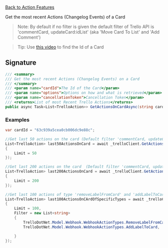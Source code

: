 [Back to Action Features](TrelloClient#action-features)

Get the most recent Actions (Changelog Events) of a Card

> Note: By default if no filter is given the default filter of Trello API is 'commentCard, updateCard:idList' (aka 'Move Card To List' and 'Add Comment')

> Tip: Use [this video](https://youtu.be/aWYEg1wPVYY) to find the Id of a Card

## Signature
```cs
/// <summary>
/// Get the most recent Actions (Changelog Events) on a Card
/// </summary>
/// <param name="cardId">The Id of the Card</param>
/// <param name="options">Options on how and what is retrieved</param>
/// <param name="cancellationToken">Cancellation Token</param>
/// <returns>List of most Recent Trello Actions</returns>
public async Task<List<TrelloAction>> GetActionsOnCardAsync(string cardId, GetActionsOptions options, CancellationToken cancellationToken = default)
```
### Examples

```cs
var cardId = "63c939a5cea0cb006dc9e88c";

//Get last 50 actions on the card (Default filter 'commentCard, updateCard:idList')
List<TrelloAction> last50ActionsOnCard = await _trelloClient.GetActionsOnCardAsync(cardId, new GetActionsOptions
{
    Limit = 50
});

//Get last 200 actions on the card  (Default filter 'commentCard, updateCard:idList')
List<TrelloAction> last200ActionsOnCard = await _trelloClient.GetActionsOnCardAsync(cardId, new GetActionsOptions
{
    Limit = 200
});

//Get last 100 actions of type 'removeLabelFromCard' and 'addLabelToCard'
List<TrelloAction> last100ActionsOnCArdOfSpecificTypes = await _trelloClient.GetActionsOnCardAsync(cardId, new GetActionsOptions
{
    Limit = 100,
    Filter = new List<string>
    {
        TrelloDotNet.Model.Webhook.WebhookActionTypes.RemoveLabelFromCard,
        TrelloDotNet.Model.Webhook.WebhookActionTypes.AddLabelToCard,

    }
});
```